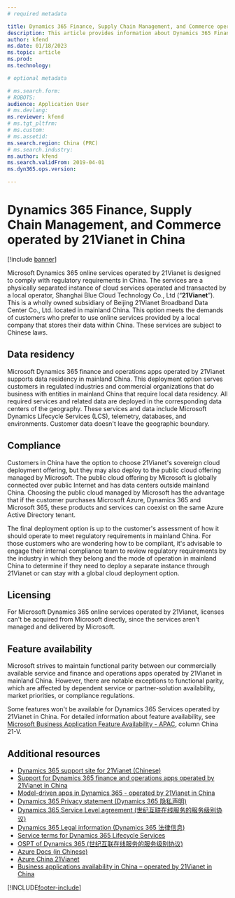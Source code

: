 ```yaml
---
# required metadata

title: Dynamics 365 Finance, Supply Chain Management, and Commerce operated by 21Vianet in China 
description: This article provides information about Dynamics 365 Finance, Supply Chain Management, and Commerce operated by 21Vianet in China.
author: kfend
ms.date: 01/18/2023
ms.topic: article
ms.prod: 
ms.technology: 

# optional metadata

# ms.search.form: 
# ROBOTS: 
audience: Application User
# ms.devlang: 
ms.reviewer: kfend
# ms.tgt_pltfrm: 
# ms.custom: 
# ms.assetid: 
ms.search.region: China (PRC)
# ms.search.industry: 
ms.author: kfend
ms.search.validFrom: 2019-04-01
ms.dyn365.ops.version:  

---
```


# Dynamics 365 Finance, Supply Chain Management, and Commerce operated by 21Vianet in China

[!include [banner](../includes/banner.md)]

Microsoft Dynamics 365 online services operated by 21Vianet is designed to comply with regulatory requirements in China. The services are a physically separated instance of cloud services operated and transacted by a local operator, Shanghai Blue Cloud Technology Co., Ltd (“**21Vianet**”). This is a wholly owned subsidiary of Beijing 21Vianet Broadband Data Center Co., Ltd. located in mainland China. This option meets the demands of customers who prefer to use online services provided by a local company that stores their data within China. These services are subject to Chinese laws.

## Data residency
Microsoft Dynamics 365 finance and operations apps operated by 21Vianet supports data residency in mainland China. This deployment option serves customers in regulated industries and commercial organizations that do business with entities in mainland China that require local data residency. All required services and related data are deployed in the corresponding data centers of the geography. These services and data include Microsoft Dynamics Lifecycle Services (LCS), telemetry, databases, and environments. Customer data doesn't leave the geographic boundary.

## Compliance
Customers in China have the option to choose 21Vianet's sovereign cloud deployment offering, but they may also deploy to the public cloud offering managed by Microsoft. The public cloud offering by Microsoft is globally connected over public Internet and has data centers outside mainland China. Choosing the public cloud managed by Microsoft has the advantage that if the customer purchases Microsoft Azure, Dynamics 365 and Microsoft 365, these products and services can coexist on the same Azure Active Directory tenant.

The final deployment option is up to the customer's assessment of how it should operate to meet regulatory requirements in mainland China. For those customers who are wondering how to be compliant, it's advisable to engage their internal compliance team to review regulatory requirements by the industry in which they belong and the mode of operation in mainland China to determine if they need to deploy a separate instance through 21Vianet or can stay with a global cloud deployment option.

## Licensing
For Microsoft Dynamics 365 online services operated by 21Vianet, licenses can't be acquired from Microsoft directly, since the services aren't managed and delivered by Microsoft.

## Feature availability 
Microsoft strives to maintain functional parity between our commercially available service and finance and operations apps operated by 21Vianet in mainland China. However, there are notable exceptions to functional parity, which are affected by dependent service or partner-solution availability, market priorities, or compliance regulations.

Some features won't be available for Dynamics 365 Services operated by 21Vianet in China. For detailed information about feature availability, see [Microsoft Business Application Feature Availability - APAC](https://aka.ms/bapfunctionalparityapac), column China 21-V. 

## Additional resources

- [Dynamics 365 support site for 21Vianet (Chinese)](https://www.21vbluecloud.com/Dynamics365/)
- [Support for Dynamics 365 finance and operations apps operated by 21Vianet in China](../lifecycle-services/21vianet-support.md)
- [Model-driven apps in Dynamics 365 - operated by 21Vianet in China](/dynamics365/customer-engagement/admin/datacenter/about-microsoft-cloud-china)
- [Dynamics 365 Privacy statement (Dynamics 365 隐私声明)](https://www.21vbluecloud.com/Dynamics365/d365-privacy/)
- [Dynamics 365 Service Level agreement (世纪互联在线服务的服务级别协议)](https://www.21vbluecloud.com/Dynamics365/d365-sla/)
- [Dynamics 365 Legal information (Dynamics 365 法律信息)](https://www.21vbluecloud.com/Dynamics365/dynamics365-legal/)
- [Service terms for Dynamics 365 Lifecycle Services](https://www.21vbluecloud.com/dynamics365/d365-lcs/)
- [OSPT of Dynamics 365 (世纪互联在线服务的服务级别协议)](https://www.21vbluecloud.com/ostpt/)
- [Azure Docs (in Chinese)](https://docs.azure.cn/zh-cn/)
- [Azure China 21Vianet](/azure/china/china-welcome)
- [Business applications availability in China – operated by 21Vianet in China](/power-platform/admin/business-applications-availability-china)


[!INCLUDE[footer-include](../../../includes/footer-banner.md)]

